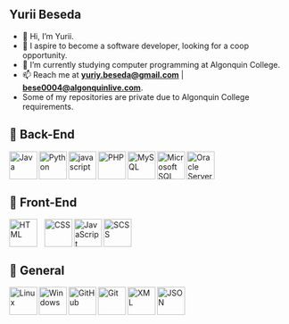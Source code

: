 ## Yurii Beseda

-   👋 Hi, I’m Yurii.
-   👀 I aspire to become a software developer, looking for a coop opportunity.
-   🏫 I’m currently studying computer programming at Algonquin College.
-   📫 Reach me at **yuriy.beseda@gmail.com** | **bese0004@algonquinlive.com**.
-   Some of my repositories are private due to Algonquin College requirements.

## 🤖 Back-End

<img title="Java" align="left" alt="Java" width="50px" src="https://cdn.jsdelivr.net/gh/devicons/devicon/icons/java/java-original-wordmark.svg"/>
<img title="Python" align="left" alt="Python" width="50px" src="https://cdn.jsdelivr.net/gh/devicons/devicon/icons/python/python-original.svg" />
<img title="JavaScript" align="left" alt="javascript" width="50px" src="https://cdn.jsdelivr.net/gh/devicons/devicon/icons/javascript/javascript-original.svg"/>
<img title="PHP" align="left" alt="PHP" width="50px" src="https://cdn.jsdelivr.net/gh/devicons/devicon/icons/php/php-original.svg"/>
<img title="MySQL" align="left" alt="MySQL" width="50px" src="https://cdn.jsdelivr.net/gh/devicons/devicon/icons/mysql/mysql-original-wordmark.svg"/>
<img title="Microfost SQL Server" align="left" alt="Microsoft SQL Server" width="50px" src="https://cdn.jsdelivr.net/gh/devicons/devicon/icons/microsoftsqlserver/microsoftsqlserver-plain-wordmark.svg" />
<img title="Oracle Server" alt="Oracle Server" width="50px" src="https://cdn.jsdelivr.net/gh/devicons/devicon/icons/oracle/oracle-original.svg" />

## 🤖 Front-End

<img title="HTML 5" align="left" alt="HTML" width="50px" style="padding-right:10px;" src="https://cdn.jsdelivr.net/gh/devicons/devicon/icons/html5/html5-original.svg"/>
<img title="CSS" align="left" alt="CSS" width="50px" src="https://cdn.jsdelivr.net/gh/devicons/devicon/icons/css3/css3-original.svg"/>
<img title="JavaScript" align="left" alt="JavaScript" width="50px" src="https://cdn.jsdelivr.net/gh/devicons/devicon/icons/javascript/javascript-original.svg"/>
<img title="SCSS" alt="SCSS" width="50px" src="https://cdn.jsdelivr.net/gh/devicons/devicon/icons/sass/sass-original.svg"/>

## 🤖 General

<img title="Linux" align="left" alt="Linux" width="50px" src="https://cdn.jsdelivr.net/gh/devicons/devicon/icons/linux/linux-original.svg" />
<img title="Windows" align="left" alt="Windows" width="50px" src="https://cdn.jsdelivr.net/gh/devicons/devicon/icons/windows8/windows8-original.svg" />
<img title="GitHub" align="left" alt="GitHub" width="50px" src="https://cdn.jsdelivr.net/gh/devicons/devicon/icons/github/github-original.svg"/>
<img title="Git" align="left" alt="Git" width="50px" src="https://cdn.jsdelivr.net/gh/devicons/devicon/icons/git/git-original.svg"/>
<img title="XML" align="left" alt="XML" width="50px" src="https://www.svgrepo.com/show/31053/xml.svg"/>
<img title="JSON" align="left" alt="JSON" width="50px" src="https://cdn-icons-png.flaticon.com/512/136/136525.png"/>
